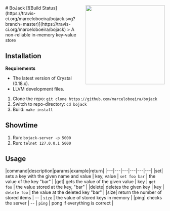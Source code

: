 <img src="https://raw.githubusercontent.com/marceloboeira/bojack/master/docs/bojack.png" width="250" align="right">
# BoJack [![Build Status](https://travis-ci.org/marceloboeira/bojack.svg?branch=master)](https://travis-ci.org/marceloboeira/bojack)
> A non-reliable in-memory key-value store

## Installation

**Requirements**

* The latest version of Crystal (0.18.x).
* LLVM development files.

1. Clone the repo: `git clone https://github.com/marceloboeira/bojack`
2. Switch to repo-directory: `cd bojack`
3. Build: `make install`

## Showtime

1. Run: `bojack-server -p 5000`
2. Run: `telnet 127.0.0.1 5000`

## Usage

|command|description|params|example|return|
|---|---|---|---|---|---|
|set| sets a key with the given name and value  | key, value  | `set foo bar`  | the value of the key "bar"  |
|get| gets the value of the given value  | key | `get foo` | the value stored at the key, "bar" |
|delete| deletes the given key | key | `delete foo` | the value at the deleted key "bar"  |
|size| return the number of stored items | -- | `size` | the value of stored keys in memory |
|ping| checks the server | --  | `ping` | pong if everything is correct |
